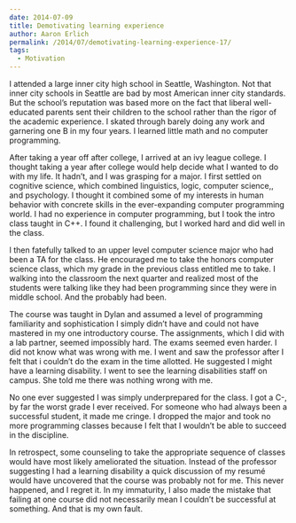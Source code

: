 ```yaml
---
date: 2014-07-09
title: Demotivating learning experience
author: Aaron Erlich
permalink: /2014/07/demotivating-learning-experience-17/
tags:
  - Motivation
---
```

<p dir="ltr">
  I attended a large inner city high school in Seattle, Washington. Not that inner city schools in Seattle are bad by most American inner city standards. But the school’s reputation was based more on the fact that liberal well-educated parents sent their children to the school rather than the rigor of the academic experience. I skated through barely doing any work and garnering one B in my four years. I learned little math and no computer programming.
</p>

<p dir="ltr">
  After taking a year off after college, I arrived at an ivy league college. I thought taking a year after college would help decide what I wanted to do with my life. It hadn’t, and I was grasping for a major. I first settled on cognitive science, which combined linguistics, logic, computer science,, and psychology. I thought it combined some of my interests in human behavior with concrete skills in the ever-expanding computer programming world. I had no experience in computer programming, but I took the intro class taught in C++. I found it challenging, but I worked hard and did well in the class.
</p>

<p dir="ltr">
  I then fatefully talked to an upper level computer science major who had been a TA for the class. He encouraged me to take the honors computer science class, which my grade in the previous class entitled me to take. I walking into the classroom the next quarter and realized most of the students were talking like they had been programming since they were in middle school. And the probably had been.
</p>

<p dir="ltr">
  The course was taught in Dylan and assumed a level of programming familiarity and sophistication I simply didn’t have and could not have mastered in my one introductory course. The assignments, which I did with a lab partner, seemed impossibly hard. The exams seemed even harder. I did not know what was wrong with me. I went and saw the professor after I felt that i couldn’t do the exam in the time allotted. He suggested I might have a learning disability. I went to see the learning disabilities staff on campus. She told me there was nothing wrong with me.
</p>

<p dir="ltr">
  No one ever suggested I was simply underprepared for the class. I got a C-, by far the worst grade I ever received. For someone who had always been a successful student, it made me cringe. I dropped the major and took no more programming classes because I felt that I wouldn’t be able to succeed in the discipline.
</p>

In retrospect, some counseling to take the appropriate sequence of classes would have most likely ameliorated the situation. Instead of the professor suggesting I had a learning disability a quick discussion of my resumé would have uncovered that the course was probably not for me. This never happened, and I regret it. In my immaturity, I also made the mistake that failing at one course did not necessarily mean I couldn’t be successful at something. And that is my own fault.
